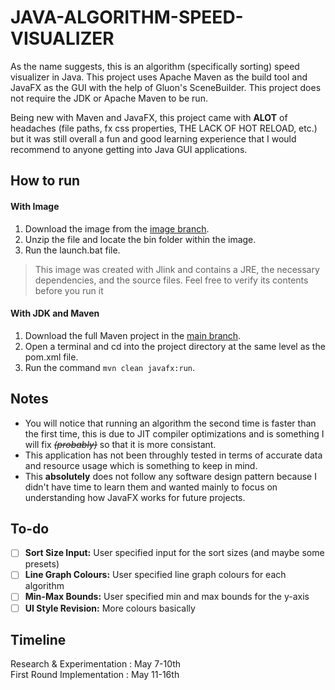 # JAVA-ALGORITHM-SPEED-VISUALIZER

As the name suggests, this is an algorithm (specifically sorting) speed visualizer in Java. This project uses Apache Maven as the build tool and JavaFX as the GUI with the help of Gluon's SceneBuilder. This project does not require the JDK or Apache Maven to be run. <br/> 

Being new with Maven and JavaFX, this project came with **ALOT** of headaches (file paths, fx css properties, THE LACK OF HOT RELOAD, etc.) but it was still overall a fun and good learning experience that I would recommend to anyone getting into Java GUI applications.

## How to run

#### With Image
1) Download the image from the [image branch](https://github.com/ElijahGabrielleTanabe/java-algo-speed-visualizer/tree/image).
2) Unzip the file and locate the bin folder within the image.
3) Run the launch.bat file.
> This image was created with Jlink and contains a JRE, the necessary dependencies, and the source files. Feel free to verify its contents before you run it

#### With JDK and Maven
1) Download the full Maven project in the [main branch](https://github.com/ElijahGabrielleTanabe/java-algo-speed-visualizer/tree/main).
2) Open a terminal and cd into the project directory at the same level as the pom.xml file.
3) Run the command `mvn clean javafx:run`.

## Notes

- You will notice that running an algorithm the second time is faster than the first time, this is due to JIT compiler optimizations and is something I will fix ~~*(probably)*~~ so that it is more consistant.
- This application has not been throughly tested in terms of accurate data and resource usage which is something to keep in mind.
- This **absolutely** does not follow any software design pattern because I didn't have time to learn them and wanted mainly to focus on understanding how JavaFX works for future projects.

## To-do

- [ ] **Sort Size Input:** User specified input for the sort sizes (and maybe some presets)
- [ ] **Line Graph Colours:** User specified line graph colours for each algorithm
- [ ] **Min-Max Bounds:** User specified min and max bounds for the y-axis
- [ ] **UI Style Revision:** More colours basically

## Timeline

Research & Experimentation : May 7-10th <br/>
First Round Implementation : May 11-16th
